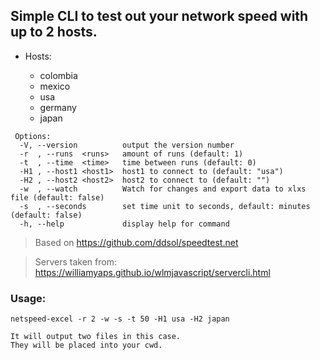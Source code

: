 ## Simple CLI to test out your network speed with up to 2 hosts.

- Hosts:

  - colombia
  - mexico
  - usa
  - germany
  - japan

```shell
 Options:
  -V, --version          output the version number
  -r  , --runs  <runs>   amount of runs (default: 1)
  -t  , --time  <time>   time between runs (default: 0)
  -H1 , --host1 <host1>  host1 to connect to (default: "usa")
  -H2 , --host2 <host2>  host2 to connect to (default: "")
  -w  , --watch          Watch for changes and export data to xlxs file (default: false)
  -s  , --seconds        set time unit to seconds, default: minutes (default: false)
  -h, --help             display help for command
```

> Based on https://github.com/ddsol/speedtest.net

> Servers taken from: https://williamyaps.github.io/wlmjavascript/servercli.html

### Usage:

```shell
netspeed-excel -r 2 -w -s -t 50 -H1 usa -H2 japan
```

    It will output two files in this case.
    They will be placed into your cwd.
